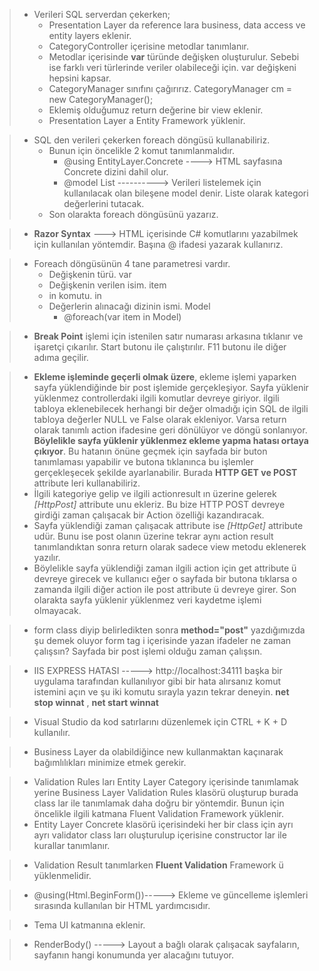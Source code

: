 > * Verileri SQL serverdan çekerken;
>   * Presentation Layer da reference lara business, data access ve entity layers eklenir.
>   * CategoryController içerisine metodlar tanımlanır.
>   * Metodlar içerisinde **var** türünde değişken oluşturulur. Sebebi ise farklı veri türlerinde veriler olabileceği için. var değişkeni hepsini kapsar.
>   * CategoryManager sınıfını çağırırız. CategoryManager cm = new CategoryManager();
>   * Eklemiş olduğumuz return değerine bir view eklenir.
>   * Presentation Layer a Entity Framework yüklenir.
	
	
> * SQL den verileri çekerken foreach döngüsü kullanabiliriz.
>	  * Bunun için öncelikle 2 komut tanımlanmalıdır.
>		  * @using EntityLayer.Concrete ----> HTML sayfasına Concrete dizini dahil olur.
>		  * @model List<Category> ----------> Verileri listelemek için kullanılacak olan bileşene model denir. Liste olarak kategori değerlerini tutacak.
> 	* Son olarakta foreach döngüsünü yazarız.
	
> * **Razor Syntax** ---> HTML içerisinde C# komutlarını yazabilmek için kullanılan yöntemdir. Başına @ ifadesi yazarak kullanırız.

> * Foreach döngüsünün 4 tane parametresi vardır.
> 	* Değişkenin türü. var
>	* Değişkenin verilen isim. item
> 	* in komutu. in
>	* Değerlerin alınacağı dizinin ismi. Model
>		* @foreach(var item in Model) 

> * **Break Point** işlemi için istenilen satır numarası arkasına tıklanır ve işaretçi çıkarılır. Start butonu ile çalıştırılır. F11 butonu ile diğer adıma geçilir.
	
> * **Ekleme işleminde geçerli olmak üzere**, ekleme işlemi yaparken sayfa yüklendiğinde bir post işlemide gerçekleşiyor. Sayfa yüklenir yüklenmez controllerdaki ilgili komutlar devreye giriyor. ilgili tabloya eklenebilecek herhangi bir değer olmadığı için SQL de ilgili tabloya değerler NULL ve False olarak ekleniyor. Varsa return olarak tanımlı action ifadesine geri dönülüyor ve döngü sonlanıyor. **Böylelikle sayfa yüklenir yüklenmez ekleme yapma hatası ortaya çıkıyor**. Bu hatanın önüne geçmek için sayfada bir buton tanımlaması yapabilir ve butona tıklanınca bu işlemler gerçekleşecek şekilde ayarlanabilir. Burada **HTTP GET ve POST** attribute leri kullanabiliriz.
> * İlgili kategoriye gelip ve ilgili actionresult ın üzerine gelerek *[HttpPost]* attribute unu ekleriz. Bu bize HTTP POST devreye girdiği zaman çalışacak bir Action özelliği kazandıracak. 
> * Sayfa yüklendiği zaman çalışacak attribute ise *[HttpGet]* attribute udür. Bunu ise post olanın üzerine tekrar aynı action result tanımlandıktan sonra return olarak sadece view metodu eklenerek yazılır. 
> * Böylelikle sayfa yüklendiği zaman ilgili action için get attribute ü devreye girecek ve kullanıcı eğer o sayfada bir butona tıklarsa o zamanda ilgili diğer action ile post attribute ü devreye girer. Son olarakta sayfa yüklenir yüklenmez veri kaydetme işlemi olmayacak. 

> * form class diyip belirledikten sonra **method="post"** yazdığımızda şu demek oluyor form tag i içerisinde yazan ifadeler ne zaman çalışsın? Sayfada bir post işlemi olduğu zaman çalışsın.
	
> * IIS EXPRESS HATASI -----> http://localhost:34111 başka bir uygulama tarafından kullanılıyor gibi bir hata alırsanız komut istemini açın ve şu iki komutu sırayla yazın tekrar deneyin. **net stop winnat** , **net start winnat**
	
> * Visual Studio da kod satırlarını düzenlemek için CTRL + K + D kullanılır.

> * Business Layer da olabildiğince new kullanmaktan kaçınarak bağımlılıkları minimize etmek gerekir.
	
> * Validation Rules ları Entity Layer Category içerisinde tanımlamak yerine Business Layer Validation Rules klasörü oluşturup burada class lar ile tanımlamak daha doğru bir yöntemdir. Bunun için öncelikle ilgili katmana Fluent Validation Framework yüklenir.
> * Entity Layer Concrete klasörü içerisindeki her bir class için ayrı ayrı validator class ları oluşturulup içerisine constructor lar ile kurallar tanımlanır.

> * Validation Result tanımlarken **Fluent Validation** Framework ü yüklenmelidir.
	
> * @using(Html.BeginForm())-----> Ekleme ve güncelleme işlemleri sırasında kullanılan bir HTML yardımcısıdır.
	
> * Tema UI katmanına eklenir.
	
> * RenderBody() -----> Layout a bağlı olarak çalışacak sayfaların, sayfanın hangi konumunda yer alacağını tutuyor.













  

	

	


	




 




